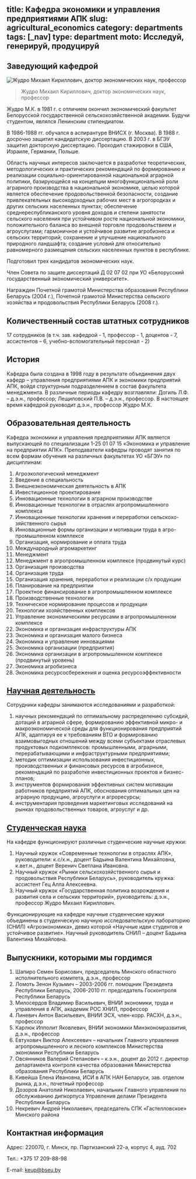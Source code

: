 title: Кафедра экономики и управления предприятиями АПК
slug: agricultural_economics
category: departments
tags: [_nav]
type: department
moto: Исследуй, генерируй, продуцируй
---

Заведующий кафедрой
-------------------

![Жудро Михаил Кириллович, доктор экономических наук, профессор](/img/content/depts/agricultural_economics.jpg)
>Жудро Михаил Кириллович,
 доктор экономических наук, профессор

Жудро М.К. в 1981 г. с отличием окончил экономический факультет Белорусской государственной сельскохозяйственной академии. Будучи студентом, являлся Ленинским стипендиатом.

В 1986-1988 гг. обучался в аспирантуре ВНИСХ (г. Москва). В 1988 г. досрочно защитил кандидатскую диссертацию. В 2003 г. в БГЭУ защитил докторскую диссертацию. Проходил стажировки в США, Израиле, Германии, Польше.

Область научных интересов заключается в разработке теоретических, методологических и практических рекомендаций по формированию и реализации социально-ориентированной национальной аграрной политики, базирующейся на концепции многофункциональной роли аграрного производства в национальной экономике, целью которой является обеспечение продовольственной безопасности, создание привлекательных высокодоходных рабочих мест в агрогородках и других сельских населенных пунктах; обеспечение среднереспубликанского уровня доходов и степени занятости сельского населения при устойчивом росте национальной экономики, положительного баланса во внешней торговле продовольствием и агроуслугами; гармоничное и устойчивое развитие агробизнеса и сельских территорий; сохранение и улучшение национального природного ландшафта; создание условий для относительно равномерного размещения сельских населенных пунктов в республике.

Подготовил трех кандидатов экономических наук.

Член Совета по защите диссертаций Д 02 07 02 при УО «Белорусский государственный экономический университет».

Награжден Почетной грамотой Министерства образования Республики Беларусь (2004 г.), Почетной грамотой Министерства сельского хозяйства и продовольствия Республики Беларусь (2008 г.).

Количественный состав штатных сотрудников
-----------------------------------------
17 сотрудников (в т.ч. зав. кафедрой - 1, профессор - 1, доцентов - 7, ассистентов – 6, учебно-вспомогательный персонал - 2)

История
-------

Кафедра была создана в 1998 году в результате объединения двух кафедр – управления предприятиями АПК и экономики предприятий АПК, войдя структурным подразделением в состав факультета менеджмента.
В различные периоды кафедру возглавляли: Догиль Л.Ф. – д.э.н., профессор; Лещиловский П.В. – д.э.н., профессор. В настоящее время кафедрой руководит д.э.н., профессор Жудро М.К.

Образовательная деятельность
----------------------------

Кафедра экономики и управления предприятиями АПК является выпускающей по специализации 1-25 01 07 15 «Экономика и управление на предприятии АПК». Преподаватели кафедры проводят занятия по всем формам обучения на различных факультетах УО «БГЭУ» по дисциплинам:

1. Агроэкологический менеджмент
2. Введение в специальность
3. Внешнеэкономическая деятельность в АПК
4. Инвестиционное проектирование
5. Инновационные технологии в аграрном производстве
6. Инновационные технологии в отраслях агропромышленного комплекса
7. Инновационные технологии хранения и переработки сельскохо-зяйственного сырья
8. Инновационные формы организации и мотивации труда в агро-промышленном комплексе
9. Организация, нормирование и оплата труда
10.	Международный агромаркетинг
11.	Менеджмент
12.	Менеджмент в агропромышленном комплексе (продвинутый курс)
13.	Организация производства
14.	Организация труда
15.	Организация хранения, переработки и реализации с/х продукции
16.	Планирование на предприятии
17.	Проектное финансирование в агропромышленном комплексе
18.	Производственные технологии
19.	Техническое нормирование процессов и продукции
20.	Технологии хозяйственных комплексов
21.	Управление экономическими ресурсами в агропромышленном комплексе
22.	Экономика и организация инфраструктуры АПК
23.	Экономика и организация малого бизнеса
24.	Экономика и управление инновациями
25.	Экономика организации (предприятия)
26.	Экономика организации в агропромышленном комплексе (продвинутый уровень) 
27.	Экономика агробизнеса
28.	Экономика ресурсосбережения и оценка ресурсоэффективности


[Научная деятельность](/fm/files/agricultural_economics_nir.doc)
--------------------

Сотрудники кафедры занимаются исследованиями и разработкой:

1. научных рекомендаций по оптимальному распределению субсидий, дотаций в аграрной сфере, формированию эффективной микро- и макроэкономической среды для функционирования предприятий АПК, адаптируя ее к требованиям ВТО и формированию взаимовыгодных отношений между всеми субъектами отраслевых продуктовых подкомплексов: промышленными, аграрными, перерабатывающими и инфраструктурными предприятиями;
2. методик оптимизации использования инвестиционных, производственных и финансовых ресурсов в агробизнесе, рекомендаций по разработке инвестиционных проектов и бизнес-планов;
3. инструментов формирования эффективных систем мотивации работников предприятий АПК, обоснования оптимальных цен на аграрную продукцию, агроуслуги и агроресурсы;
4. инструментария проведения маркетинговых исследований на рынках продовольственных товаров, агроуслуг и др.

[Студенческая наука](/files/snil/dka_snil.doc)
------------------

На кафедре функционируют различные студенческие научные кружки:

1. Научный кружок «Современные технологии в отраслях АПК», руководители: к.с/х.н., доцент Бадьина Валентина Михайловна, к.вет.н., доцент Веренич Светлана Ивановна.
2. Научный кружок «Рынки сельскохозяйственного сырья и продовольствия Республики Беларусь», руководитель кружка: ассистент Гец Алла Алексеевна.
3. Научный кружок «Государственная политика возрождения и развития села и сельских территорий», руководитель: д.э.н., профессор Жудро Михаил Кириллович.

Функционирующие на кафедре научные студенческие кружки объединены в студенческую научную исследовательскую лабораторию (СНИЛ) «Агроэкономика», девиз которой «Научные идеи студентов и устойчивое развитие». Научный руководитель СНИЛ – доцент Бадьина Валентина Михайловна.


Выпускники, которыми мы гордимся
--------------------------------
1. Шапиро Семен Борисович, председатель Минского областного исполнительного комитета, д.э.н., профессор
2. Ломоть Зенон Кузьмич – 2003-2006 гг. помощник Президента Республики Беларусь, 2006-2010 гг. председатель Госконтроля Республики Беларусь
3. Милосердов Владимир Васильевич, ВНИИ экономики, труда и управления в АПК, академик РОС ХНИЛ, профессор
4. Линевич Антон Васильевич, ВНИИ ЭСХ, член-корр. РАСХН, д.э.н., профессор
5. Карлюк Ипполит Яковлевич, ВНИИ экономики Минэкономразвития, д.э.н., профессор
6. Евтухович Виктор Алексеевич – начальник Главного управления агропромышленного и лесного комплексов Министерства экономики Республики Беларусь
7. Овсянников Валерий Степанович – к.э.н., доцент до 2012 г. директор департамента контроля качества образования Министерства образования Республики Беларусь
8. Кивейша Елена Ивановна, ИСИ в АПК НАН Беларуси, зав. отделом рынка, д.э.н., почетный профессор
9. Дозоров Анатолий Николаевич, начальник Главного управления по обслуживанию дипкорпуса Управления делами Президента Республики Беларусь
10. Некревич Андрей Николаевич, председатель СПК «Гастелловское» Минского района

Контактная информация
---------------------
Адрес: 220070, г. Минск, пр. Партизанский 22-а, корпус 4, ауд. 702

Тел.: +375 17 209-88-98

E-mail: <keup@bseu.by>
